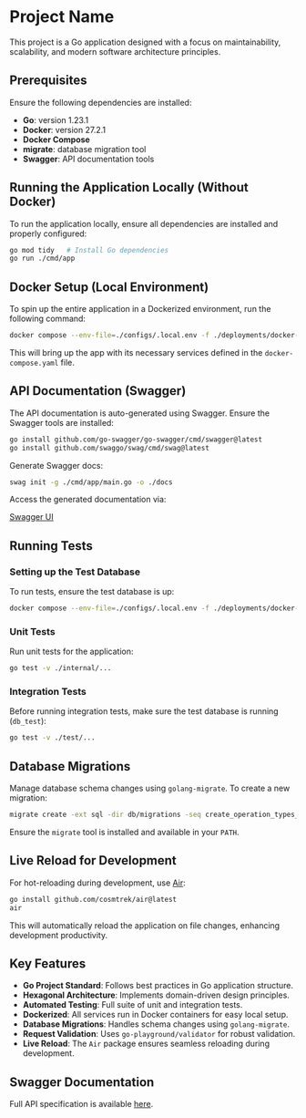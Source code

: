 # Project Name

This project is a Go application designed with a focus on maintainability, scalability, and modern software architecture principles.

## Prerequisites

Ensure the following dependencies are installed:

- **Go**: version 1.23.1
- **Docker**: version 27.2.1
- **Docker Compose**
- **migrate**: database migration tool
- **Swagger**: API documentation tools

## Running the Application Locally (Without Docker)

To run the application locally, ensure all dependencies are installed and properly configured:

```bash
go mod tidy   # Install Go dependencies
go run ./cmd/app
```

## Docker Setup (Local Environment)

To spin up the entire application in a Dockerized environment, run the following command:

```bash
docker compose --env-file=./configs/.local.env -f ./deployments/docker-compose.yaml up app
```

This will bring up the app with its necessary services defined in the `docker-compose.yaml` file.

## API Documentation (Swagger)

The API documentation is auto-generated using Swagger. Ensure the Swagger tools are installed:

```bash
go install github.com/go-swagger/go-swagger/cmd/swagger@latest
go install github.com/swaggo/swag/cmd/swag@latest
```

Generate Swagger docs:

```bash
swag init -g ./cmd/app/main.go -o ./docs
```

Access the generated documentation via:

[Swagger UI](http://localhost:8080/api/docs/index.html)

## Running Tests

### Setting up the Test Database

To run tests, ensure the test database is up:

```bash
docker compose --env-file=./configs/.local.env -f ./deployments/docker-compose.yaml up db_test
```

### Unit Tests

Run unit tests for the application:

```bash
go test -v ./internal/...
```

### Integration Tests

Before running integration tests, make sure the test database is running (`db_test`):

```bash
go test -v ./test/...
```

## Database Migrations

Manage database schema changes using `golang-migrate`. To create a new migration:

```bash
migrate create -ext sql -dir db/migrations -seq create_operation_types_table
```

Ensure the `migrate` tool is installed and available in your `PATH`.

## Live Reload for Development

For hot-reloading during development, use [Air](https://github.com/cosmtrek/air):

```bash
go install github.com/cosmtrek/air@latest
air
```

This will automatically reload the application on file changes, enhancing development productivity.

## Key Features

- **Go Project Standard**: Follows best practices in Go application structure.
- **Hexagonal Architecture**: Implements domain-driven design principles.
- **Automated Testing**: Full suite of unit and integration tests.
- **Dockerized**: All services run in Docker containers for easy local setup.
- **Database Migrations**: Handles schema changes using `golang-migrate`.
- **Request Validation**: Uses `go-playground/validator` for robust validation.
- **Live Reload**: The `Air` package ensures seamless reloading during development.

## Swagger Documentation

Full API specification is available [here](https://github.com/mateusffaria/pismo-challenge/blob/main/docs/swagger.yaml).

